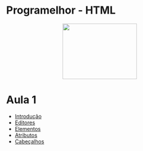 # Programelhor - HTML
<p align="center">
  <img src="https://user-images.githubusercontent.com/25466752/110546517-5412ac80-810d-11eb-9475-7a36f40641ab.png" width="200" height="150">
</p>

# Aula 1
 - [Introdução](https://choosealicense.com/licenses/mit/)
 - [Editores](https://choosealicense.com/licenses/mit/)
 - [Elementos](https://choosealicense.com/licenses/mit/)
 - [Atributos](https://choosealicense.com/licenses/mit/)
 - [Cabeçalhos](https://choosealicense.com/licenses/mit/)
